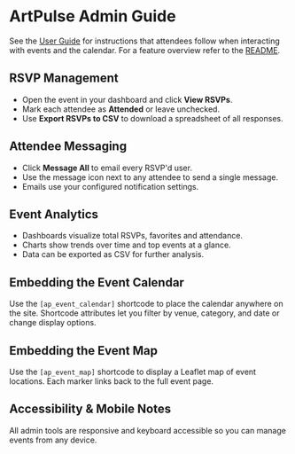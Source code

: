 # ArtPulse Admin Guide

See the [User Guide](user-guide.md) for instructions that attendees follow when interacting with events and the calendar. For a feature overview refer to the [README](../README.md).

## RSVP Management

- Open the event in your dashboard and click **View RSVPs**.
- Mark each attendee as **Attended** or leave unchecked.
- Use **Export RSVPs to CSV** to download a spreadsheet of all responses.

## Attendee Messaging

- Click **Message All** to email every RSVP'd user.
- Use the message icon next to any attendee to send a single message.
- Emails use your configured notification settings.

## Event Analytics

- Dashboards visualize total RSVPs, favorites and attendance.
- Charts show trends over time and top events at a glance.
- Data can be exported as CSV for further analysis.

## Embedding the Event Calendar

Use the `[ap_event_calendar]` shortcode to place the calendar anywhere on the site. Shortcode attributes let you filter by venue, category, and date or change display options.

## Embedding the Event Map

Use the `[ap_event_map]` shortcode to display a Leaflet map of event locations. Each marker links back to the full event page.

## Accessibility & Mobile Notes

All admin tools are responsive and keyboard accessible so you can manage events from any device.

